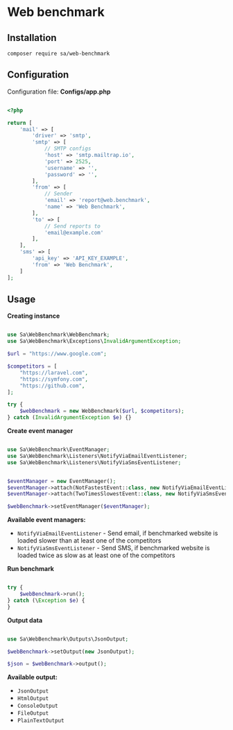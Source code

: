 # Web benchmark

## Installation

```composer require sa/web-benchmark```

## Configuration

Configuration file: __Configs/app.php__

```php

<?php

return [
    'mail' => [
        'driver' => 'smtp',
        'smtp' => [
            // SMTP configs
            'host' => 'smtp.mailtrap.io',
            'port' => 2525,
            'username' => '',
            'password' => '',
        ],
        'from' => [
            // Sender 
            'email' => 'report@web.benchmark',
            'name' => 'Web Benchmark',
        ],
        'to' => [
            // Send reports to
            'email@example.com'
        ],
    ],
    'sms' => [
        'api_key' => 'API_KEY_EXAMPLE',
        'from' => 'Web Benchmark',
    ]
];


```


## Usage

**Creating instance**

```php

use Sa\WebBenchmark\WebBenchmark;
use Sa\WebBenchmark\Exceptions\InvalidArgumentException;

$url = "https://www.google.com";

$competitors = [
    "https://laravel.com",
    "https://symfony.com",
    "https://github.com",
];

try {
    $webBenchmark = new WebBenchmark($url, $competitors);
} catch (InvalidArgumentException $e) {}


```

**Create event manager**

```php

use Sa\WebBenchmark\EventManager;
use Sa\WebBenchmark\Listeners\NotifyViaEmailEventListener;
use Sa\WebBenchmark\Listeners\NotifyViaSmsEventListener;


$eventManager = new EventManager();
$eventManager->attach(NotFastestEvent::class, new NotifyViaEmailEventListener(['email@example.com']));
$eventManager->attach(TwoTimesSlowestEvent::class, new NotifyViaSmsEventListener(['123456789']));

$webBenchmark->setEventManager($eventManager);


```



__Available event managers:__

* ```NotifyViaEmailEventListener``` - Send email, if benchmarked website is loaded slower than at least one of the competitors
* ```NotifyViaSmsEventListener``` - Send SMS, if benchmarked website is loaded twice as slow as at least one of the competitors




**Run benchmark**

```php

try {
    $webBenchmark->run();
} catch (\Exception $e) {
}


```

**Output data**

```php

use Sa\WebBenchmark\Outputs\JsonOutput;

$webBenchmark->setOutput(new JsonOutput);

$json = $webBenchmark->output();

```

__Available output:__

* ```JsonOutput```
* ```HtmlOutput```
* ```ConsoleOutput```
* ```FileOutput```
* ```PlainTextOutput```



